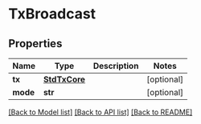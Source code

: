 # TxBroadcast

## Properties
Name | Type | Description | Notes
------------ | ------------- | ------------- | -------------
**tx** | [**StdTxCore**](StdTxCore.md) |  | [optional] 
**mode** | **str** |  | [optional] 

[[Back to Model list]](../README.md#documentation-for-models) [[Back to API list]](../README.md#documentation-for-api-endpoints) [[Back to README]](../README.md)



